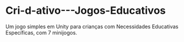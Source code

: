 # Cri-d-ativo---Jogos-Educativos
Um jogo simples em Unity para crianças com Necessidades Educativas Específicas, com 7 minijogos.
